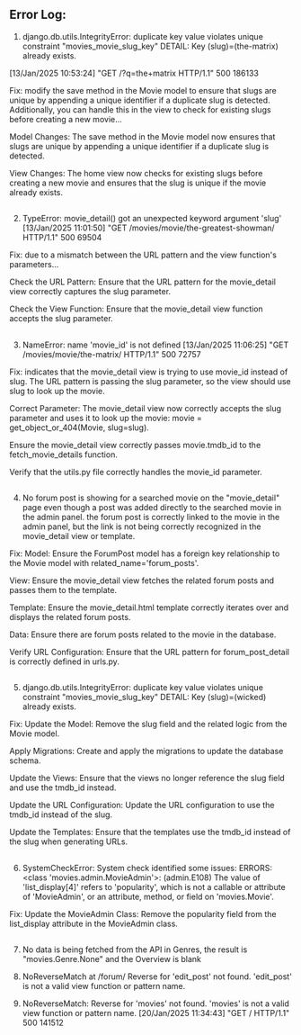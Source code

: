 ## Error Log:

1. django.db.utils.IntegrityError: duplicate key value violates unique constraint "movies_movie_slug_key" DETAIL: Key (slug)=(the-matrix) already exists.

[13/Jan/2025 10:53:24] "GET /?q=the+matrix HTTP/1.1" 500 186133

Fix: modify the save method in the Movie model to ensure that slugs are unique by appending a unique identifier if a duplicate slug is detected. Additionally, you can handle this in the view to check for existing slugs before creating a new movie...


Model Changes:
The save method in the Movie model now ensures that slugs are unique by appending a unique identifier if a duplicate slug is detected.

View Changes:
The home view now checks for existing slugs before creating a new movie and ensures that the slug is unique if the movie already exists.

##

2. TypeError: movie_detail() got an unexpected keyword argument 'slug' [13/Jan/2025 11:01:50] "GET /movies/movie/the-greatest-showman/ HTTP/1.1" 500 69504

Fix: due to a mismatch between the URL pattern and the view function's parameters...

Check the URL Pattern:
Ensure that the URL pattern for the movie_detail view correctly captures the slug parameter.

Check the View Function:
Ensure that the movie_detail view function accepts the slug parameter.

##

3. NameError: name 'movie_id' is not defined [13/Jan/2025 11:06:25] "GET /movies/movie/the-matrix/ HTTP/1.1" 500 72757

Fix: indicates that the movie_detail view is trying to use movie_id instead of slug. The URL pattern is passing the slug parameter, so the view should use slug to look up the movie.

Correct Parameter:
The movie_detail view now correctly accepts the slug parameter and uses it to look up the movie: movie = get_object_or_404(Movie, slug=slug).

Ensure the movie_detail view correctly passes movie.tmdb_id to the fetch_movie_details function.

Verify that the utils.py file correctly handles the movie_id parameter.

##

4. No forum post is showing for a searched movie on the "movie_detail" page even though a post was added directly to the searched movie in the admin panel. the forum post is correctly linked to the movie in the admin panel, but the link is not being correctly recognized in the movie_detail view or template.

Fix: 
Model:
Ensure the ForumPost model has a foreign key relationship to the Movie model with related_name='forum_posts'.

View:
Ensure the movie_detail view fetches the related forum posts and passes them to the template.

Template:
Ensure the movie_detail.html template correctly iterates over and displays the related forum posts.

Data:
Ensure there are forum posts related to the movie in the database.

Verify URL Configuration:
Ensure that the URL pattern for forum_post_detail is correctly defined in urls.py.


##

5. django.db.utils.IntegrityError: duplicate key value violates unique constraint "movies_movie_slug_key" DETAIL: Key (slug)=(wicked) already exists.

Fix: 
Update the Model:
Remove the slug field and the related logic from the Movie model.

Apply Migrations:
Create and apply the migrations to update the database schema.

Update the Views:
Ensure that the views no longer reference the slug field and use the tmdb_id instead.

Update the URL Configuration:
Update the URL configuration to use the tmdb_id instead of the slug.

Update the Templates:
Ensure that the templates use the tmdb_id instead of the slug when generating URLs.

##

6. SystemCheckError: System check identified some issues: ERRORS: <class 'movies.admin.MovieAdmin'>: (admin.E108) The value of 'list_display[4]' refers to 'popularity', which is not a callable or attribute of 'MovieAdmin', or an attribute, method, or field on 'movies.Movie'.

Fix: Update the MovieAdmin Class:
Remove the popularity field from the list_display attribute in the MovieAdmin class.

##

7. No data is being fetched from the API in Genres, the result is "movies.Genre.None" and the Overview is blank





1. NoReverseMatch at /forum/
Reverse for 'edit_post' not found. 'edit_post' is not a valid view function or pattern name.
2. NoReverseMatch: Reverse for 'movies' not found. 'movies' is not a valid view function or pattern name.
[20/Jan/2025 11:34:43] "GET / HTTP/1.1" 500 141512